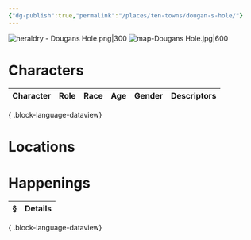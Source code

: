 ```yaml
---
{"dg-publish":true,"permalink":"/places/ten-towns/dougan-s-hole/"}
---
```


![heraldry - Dougans Hole.png|300](/img/user/_attachments/heraldry/heraldry%20-%20Dougans%20Hole.png)
![map-Dougans Hole.jpg|600](/img/user/_attachments/maps/ten%20towns/map-Dougans%20Hole.jpg)
# Characters

| Character | Role | Race | Age | Gender | Descriptors |
| --------- | ---- | ---- | --- | ------ | ----------- |

{ .block-language-dataview}

# Locations
# Happenings
| § | Details |
| - | ------- |

{ .block-language-dataview}
